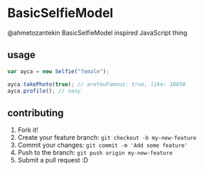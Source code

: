 # BasicSelfieModel

@ahmetozantekin BasicSelfieModel inspired JavaScript thing

## usage

```js
var ayca = new Selfie("female");

ayca.takePhoto(true); // areYouFamous: true, like: 10650
ayca.profile(); // sexy
```

## contributing

1. Fork it!
2. Create your feature branch: `git checkout -b my-new-feature`
3. Commit your changes: `git commit -m 'Add some feature'`
4. Push to the branch: `git push origin my-new-feature`
5. Submit a pull request :D
